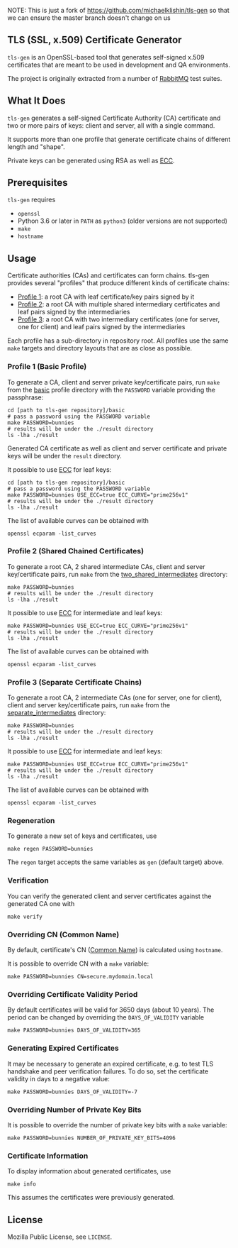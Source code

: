 NOTE: This is just a fork of https://github.com/michaelklishin/tls-gen so that we can ensure the master branch doesn't change on us

## TLS (SSL, x.509) Certificate Generator

`tls-gen` is an OpenSSL-based tool that generates self-signed x.509 certificates that are
meant to be used in development and QA environments.

The project is originally extracted from a number of [RabbitMQ](https://rabbitmq.com) test suites.


## What It Does

`tls-gen` generates a self-signed Certificate Authority (CA) certificate
and two or more pairs of keys: client and server, all with a single command.

It supports more than one profile that generate certificate chains of different length and "shape".

Private keys can be generated using RSA as well as [ECC][ecc-intro].

## Prerequisites

`tls-gen` requires

 * `openssl`
 * Python 3.6 or later in `PATH` as `python3` (older versions are not supported)
 * `make`
 * `hostname`



## Usage

Certificate authorities (CAs) and certificates can form chains. tls-gen provides
several "profiles" that produce different kinds of certificate chains:

 * [Profile 1](./basic/): a root CA with leaf certificate/key pairs signed by it
 * [Profile 2](./two_shared_intermediates/): a root CA with multiple shared intermediary certificates and leaf pairs signed by the intermediaries
 * [Profile 3](./separate_intermediates/): a root CA with two intermediary certificates (one for server, one for client) and leaf pairs signed by the intermediaries

Each profile has a sub-directory in repository root. All profiles use
the same `make` targets and directory layouts that are as close as possible.

### Profile 1 (Basic Profile)

To generate a CA, client and server private key/certificate pairs, run
`make` from the [basic](./basic) profile directory with the `PASSWORD` variable
providing the passphrase:

``` shell
cd [path to tls-gen repository]/basic
# pass a password using the PASSWORD variable
make PASSWORD=bunnies
# results will be under the ./result directory
ls -lha ./result
```

Generated CA certificate as well as client and server certificate and private keys will be
under the `result` directory.

It possible to use [ECC][ecc-intro] for leaf keys:

``` shell
cd [path to tls-gen repository]/basic
# pass a password using the PASSWORD variable
make PASSWORD=bunnies USE_ECC=true ECC_CURVE="prime256v1"
# results will be under the ./result directory
ls -lha ./result
```

The list of available curves can be obtained with

``` shell
openssl ecparam -list_curves
```

### Profile 2 (Shared Chained Certificates)

To generate a root CA, 2 shared intermediate CAs, client and server key/certificate pairs, run `make` from
the [two_shared_intermediates](./two_shared_intermediates) directory:

``` shell
make PASSWORD=bunnies
# results will be under the ./result directory
ls -lha ./result
```

It possible to use [ECC][ecc-intro] for intermediate and leaf keys:

``` shell
make PASSWORD=bunnies USE_ECC=true ECC_CURVE="prime256v1"
# results will be under the ./result directory
ls -lha ./result
```

The list of available curves can be obtained with

``` shell
openssl ecparam -list_curves
```

### Profile 3 (Separate Certificate Chains)

To generate a root CA, 2 intermediate CAs (one for server, one for client), client and server key/certificate pairs, run `make` from
the [separate_intermediates](./separate_intermediates) directory:

``` shell
make PASSWORD=bunnies
# results will be under the ./result directory
ls -lha ./result
```

It possible to use [ECC][ecc-intro] for intermediate and leaf keys:

``` shell
make PASSWORD=bunnies USE_ECC=true ECC_CURVE="prime256v1"
# results will be under the ./result directory
ls -lha ./result
```

The list of available curves can be obtained with

``` shell
openssl ecparam -list_curves
```

### Regeneration

To generate a new set of keys and certificates, use

``` shell
make regen PASSWORD=bunnies
```

The `regen` target accepts the same variables as `gen` (default target) above.

### Verification

You can verify the generated client and server certificates against the generated CA one with

``` shell
make verify
```

### Overriding CN (Common Name)

By default, certificate's CN ([Common Name](http://tldp.org/HOWTO/Apache-WebDAV-LDAP-HOWTO/glossary.html)) is calculated using `hostname`.

It is possible to override CN with a `make` variable:

``` shell
make PASSWORD=bunnies CN=secure.mydomain.local
```

### Overriding Certificate Validity Period

By default certificates will be valid for 3650 days (about 10 years). The period
can be changed by overriding the `DAYS_OF_VALIDITY` variable

``` shell
make PASSWORD=bunnies DAYS_OF_VALIDITY=365
```

### Generating Expired Certificates

It may be necessary to generate an expired certificate, e.g. to test TLS handshake
and peer verification failures. To do so, set the certificate validity in
days to a negative value:

``` shell
make PASSWORD=bunnies DAYS_OF_VALIDITY=-7
```

### Overriding Number of Private Key Bits

It is possible to override the number of private key bits
with a `make` variable:

``` shell
make PASSWORD=bunnies NUMBER_OF_PRIVATE_KEY_BITS=4096
```

### Certificate Information

To display information about generated certificates, use

``` shell
make info
```

This assumes the certificates were previously generated.



## License

Mozilla Public License, see `LICENSE`.

[ecc-intro]: https://blog.cloudflare.com/a-relatively-easy-to-understand-primer-on-elliptic-curve-cryptography/
